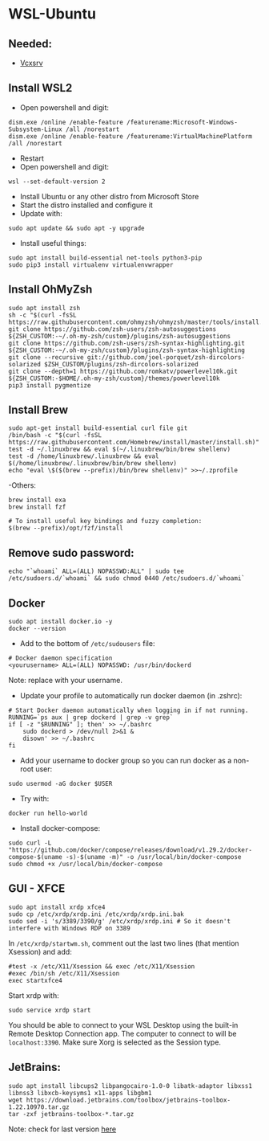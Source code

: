 # WSL-Ubuntu

## Needed:
- [Vcxsrv](https://sourceforge.net/projects/vcxsrv/)

## Install WSL2
- Open powershell and digit:
```
dism.exe /online /enable-feature /featurename:Microsoft-Windows-Subsystem-Linux /all /norestart
dism.exe /online /enable-feature /featurename:VirtualMachinePlatform /all /norestart
```
- Restart
- Open powershell and digit:
```
wsl --set-default-version 2
```
- Install Ubuntu or any other distro from Microsoft Store
- Start the distro installed and configure it
- Update with:
```
sudo apt update && sudo apt -y upgrade
```
- Install useful things:
```
sudo apt install build-essential net-tools python3-pip
sudo pip3 install virtualenv virtualenvwrapper
```

## Install OhMyZsh
```
sudo apt install zsh
sh -c "$(curl -fsSL https://raw.githubusercontent.com/ohmyzsh/ohmyzsh/master/tools/install.sh)"
git clone https://github.com/zsh-users/zsh-autosuggestions ${ZSH_CUSTOM:-~/.oh-my-zsh/custom}/plugins/zsh-autosuggestions
git clone https://github.com/zsh-users/zsh-syntax-highlighting.git ${ZSH_CUSTOM:-~/.oh-my-zsh/custom}/plugins/zsh-syntax-highlighting
git clone --recursive git://github.com/joel-porquet/zsh-dircolors-solarized $ZSH_CUSTOM/plugins/zsh-dircolors-solarized
git clone --depth=1 https://github.com/romkatv/powerlevel10k.git ${ZSH_CUSTOM:-$HOME/.oh-my-zsh/custom}/themes/powerlevel10k
pip3 install pygmentize
```

## Install Brew
```
sudo apt-get install build-essential curl file git
/bin/bash -c "$(curl -fsSL https://raw.githubusercontent.com/Homebrew/install/master/install.sh)"
test -d ~/.linuxbrew && eval $(~/.linuxbrew/bin/brew shellenv)
test -d /home/linuxbrew/.linuxbrew && eval $(/home/linuxbrew/.linuxbrew/bin/brew shellenv)
echo "eval \$($(brew --prefix)/bin/brew shellenv)" >>~/.zprofile
```
-Others:
```
brew install exa
brew install fzf

# To install useful key bindings and fuzzy completion:
$(brew --prefix)/opt/fzf/install
```

## Remove sudo password:
```
echo "`whoami` ALL=(ALL) NOPASSWD:ALL" | sudo tee /etc/sudoers.d/`whoami` && sudo chmod 0440 /etc/sudoers.d/`whoami`
```

## Docker
```
sudo apt install docker.io -y
docker --version
```
- Add to the bottom of `/etc/sudousers` file:
```
# Docker daemon specification
<yourusername> ALL=(ALL) NOPASSWD: /usr/bin/dockerd
```
Note: replace <yourusername> with your username.
- Update your profile to automatically run docker daemon (in .zshrc):
```
# Start Docker daemon automatically when logging in if not running.
RUNNING=`ps aux | grep dockerd | grep -v grep`
if [ -z "$RUNNING" ]; then' >> ~/.bashrc
    sudo dockerd > /dev/null 2>&1 &
    disown' >> ~/.bashrc
fi
```
- Add your username to docker group so you can run docker as a non-root user:
```
sudo usermod -aG docker $USER
```
- Try with:
```
docker run hello-world
```
- Install docker-compose:
```
sudo curl -L "https://github.com/docker/compose/releases/download/v1.29.2/docker-compose-$(uname -s)-$(uname -m)" -o /usr/local/bin/docker-compose
sudo chmod +x /usr/local/bin/docker-compose
```
  
## GUI - XFCE
```
sudo apt install xrdp xfce4
sudo cp /etc/xrdp/xrdp.ini /etc/xrdp/xrdp.ini.bak
sudo sed -i 's/3389/3390/g' /etc/xrdp/xrdp.ini # So it doesn't interfere with Windows RDP on 3389
```
In `/etc/xrdp/startwm.sh`, comment out the last two lines (that mention Xsession) and add:
```
#test -x /etc/X11/Xsession && exec /etc/X11/Xsession
#exec /bin/sh /etc/X11/Xsession
exec startxfce4
```
Start xrdp with:
```
sudo service xrdp start
```
You should be able to connect to your WSL Desktop using the built-in Remote Desktop Connection app. The computer to connect to will be `localhost:3390`. Make sure Xorg is selected as the Session type.

## JetBrains:
```
sudo apt install libcups2 libpangocairo-1.0-0 libatk-adaptor libxss1 libnss3 libxcb-keysyms1 x11-apps libgbm1
wget https://download.jetbrains.com/toolbox/jetbrains-toolbox-1.22.10970.tar.gz
tar -zxf jetbrains-toolbox-*.tar.gz
```
Note: check for last version [here](https://www.jetbrains.com/toolbox-app/download/download-thanks.html?platform=linux)
